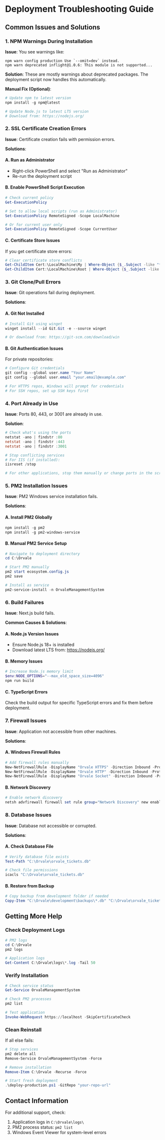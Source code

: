 # Deployment Troubleshooting Guide

## Common Issues and Solutions

### 1. NPM Warnings During Installation

**Issue**: You see warnings like:
```
npm warn config production Use `--omit=dev` instead.
npm warn deprecated inflight@1.0.6: This module is not supported...
```

**Solution**: These are mostly warnings about deprecated packages. The deployment script now handles this automatically.

**Manual Fix (Optional)**:
```powershell
# Update npm to latest version
npm install -g npm@latest

# Update Node.js to latest LTS version
# Download from: https://nodejs.org/
```

### 2. SSL Certificate Creation Errors

**Issue**: Certificate creation fails with permission errors.

**Solutions**:

#### A. Run as Administrator
- Right-click PowerShell and select "Run as Administrator"
- Re-run the deployment script

#### B. Enable PowerShell Script Execution
```powershell
# Check current policy
Get-ExecutionPolicy

# Set to allow local scripts (run as Administrator)
Set-ExecutionPolicy RemoteSigned -Scope LocalMachine

# Or for current user only
Set-ExecutionPolicy RemoteSigned -Scope CurrentUser
```

#### C. Certificate Store Issues
If you get certificate store errors:
```powershell
# Clear certificate store conflicts
Get-ChildItem Cert:\LocalMachine\My | Where-Object {$_.Subject -like "*Your Company*"} | Remove-Item
Get-ChildItem Cert:\LocalMachine\Root | Where-Object {$_.Subject -like "*Your Company*"} | Remove-Item
```

### 3. Git Clone/Pull Errors

**Issue**: Git operations fail during deployment.

**Solutions**:

#### A. Git Not Installed
```powershell
# Install Git using winget
winget install --id Git.Git -e --source winget

# Or download from: https://git-scm.com/download/win
```

#### B. Git Authentication Issues
For private repositories:
```powershell
# Configure Git credentials
git config --global user.name "Your Name"
git config --global user.email "your.email@example.com"

# For HTTPS repos, Windows will prompt for credentials
# For SSH repos, set up SSH keys first
```

### 4. Port Already in Use

**Issue**: Ports 80, 443, or 3001 are already in use.

**Solution**:
```powershell
# Check what's using the ports
netstat -ano | findstr :80
netstat -ano | findstr :443
netstat -ano | findstr :3001

# Stop conflicting services
# For IIS (if installed):
iisreset /stop

# For other applications, stop them manually or change ports in the script
```

### 5. PM2 Installation Issues

**Issue**: PM2 Windows service installation fails.

**Solutions**:

#### A. Install PM2 Globally
```powershell
npm install -g pm2
npm install -g pm2-windows-service
```

#### B. Manual PM2 Service Setup
```powershell
# Navigate to deployment directory
cd C:\Orvale

# Start PM2 manually
pm2 start ecosystem.config.js
pm2 save

# Install as service
pm2-service-install -n OrvaleManagementSystem
```

### 6. Build Failures

**Issue**: Next.js build fails.

**Common Causes & Solutions**:

#### A. Node.js Version Issues
- Ensure Node.js 18+ is installed
- Download latest LTS from: https://nodejs.org/

#### B. Memory Issues
```powershell
# Increase Node.js memory limit
$env:NODE_OPTIONS="--max_old_space_size=4096"
npm run build
```

#### C. TypeScript Errors
Check the build output for specific TypeScript errors and fix them before deployment.

### 7. Firewall Issues

**Issue**: Application not accessible from other machines.

**Solutions**:

#### A. Windows Firewall Rules
```powershell
# Add firewall rules manually
New-NetFirewallRule -DisplayName "Orvale HTTPS" -Direction Inbound -Protocol TCP -LocalPort 443 -Action Allow
New-NetFirewallRule -DisplayName "Orvale HTTP" -Direction Inbound -Protocol TCP -LocalPort 80 -Action Allow
New-NetFirewallRule -DisplayName "Orvale Socket" -Direction Inbound -Protocol TCP -LocalPort 3001 -Action Allow
```

#### B. Network Discovery
```powershell
# Enable network discovery
netsh advfirewall firewall set rule group="Network Discovery" new enable=Yes
```

### 8. Database Issues

**Issue**: Database not accessible or corrupted.

**Solutions**:

#### A. Check Database File
```powershell
# Verify database file exists
Test-Path "C:\Orvale\orvale_tickets.db"

# Check file permissions
icacls "C:\Orvale\orvale_tickets.db"
```

#### B. Restore from Backup
```powershell
# Copy backup from development folder if needed
Copy-Item "C:\Orvale\development\backups\*.db" "C:\Orvale\orvale_tickets.db"
```

## Getting More Help

### Check Deployment Logs
```powershell
# PM2 logs
cd C:\Orvale
pm2 logs

# Application logs
Get-Content C:\Orvale\logs\*.log -Tail 50
```

### Verify Installation
```powershell
# Check service status
Get-Service OrvaleManagementSystem

# Check PM2 processes
pm2 list

# Test application
Invoke-WebRequest https://localhost -SkipCertificateCheck
```

### Clean Reinstall
If all else fails:
```powershell
# Stop services
pm2 delete all
Remove-Service OrvaleManagementSystem -Force

# Remove installation
Remove-Item C:\Orvale -Recurse -Force

# Start fresh deployment
.\deploy-production.ps1 -GitRepo "your-repo-url"
```

## Contact Information

For additional support, check:
1. Application logs in `C:\Orvale\logs\`
2. PM2 process status: `pm2 list`
3. Windows Event Viewer for system-level errors